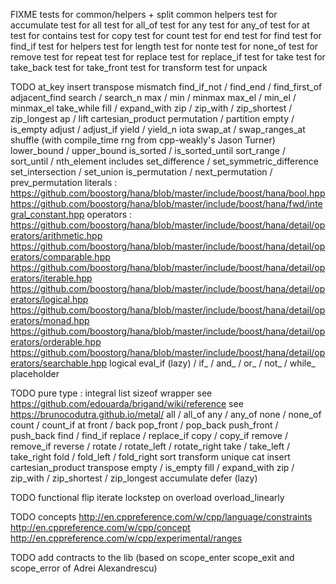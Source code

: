 FIXME
tests for common/helpers + split common helpers
test for accumulate
test for all
test for all_of
test for any
test for any_of
test for at
test for contains
test for copy
test for count
test for end
test for find
test for find_if
test for helpers
test for length
test for nonte
test for none_of
test for remove
test for repeat
test for replace
test for replace_if
test for take
test for take_back
test for take_front
test for transform
test for unpack

TODO
at_key
insert
transpose
mismatch
find_if_not / find_end / find_first_of
adjacent_find
search / search_n
max / min / minmax
max_el / min_el / minmax_el
take_while
fill / expand_with
zip / zip_with / zip_shortest / zip_longest
ap / lift
cartesian_product
permutation / partition
empty / is_empty
adjust / adjust_if
yield / yield_n
iota
swap_at / swap_ranges_at
shuffle (with compile_time rng from cpp-weakly's Jason Turner)
lower_bound / upper_bound
is_sorted / is_sorted_until
sort_range / sort_until / nth_element
includes
set_difference / set_symmetric_difference
set_intersection / set_union
is_permutation / next_permutation / prev_permutation
literals :
   https://github.com/boostorg/hana/blob/master/include/boost/hana/bool.hpp
   https://github.com/boostorg/hana/blob/master/include/boost/hana/fwd/integral_constant.hpp
operators :
   https://github.com/boostorg/hana/blob/master/include/boost/hana/detail/operators/arithmetic.hpp
   https://github.com/boostorg/hana/blob/master/include/boost/hana/detail/operators/comparable.hpp
   https://github.com/boostorg/hana/blob/master/include/boost/hana/detail/operators/iterable.hpp
   https://github.com/boostorg/hana/blob/master/include/boost/hana/detail/operators/logical.hpp
   https://github.com/boostorg/hana/blob/master/include/boost/hana/detail/operators/monad.hpp
   https://github.com/boostorg/hana/blob/master/include/boost/hana/detail/operators/orderable.hpp
   https://github.com/boostorg/hana/blob/master/include/boost/hana/detail/operators/searchable.hpp
logical eval_if (lazy) / if_ / and_ / or_ / not_ / while_
placeholder

TODO
pure type :
integral list
sizeof wrapper
see https://github.com/edouarda/brigand/wiki/reference
see https://brunocodutra.github.io/metal/
all / all_of
any / any_of
none / none_of
count / count_if
at
front / back
pop_front / pop_back
push_front / push_back
find / find_if
replace / replace_if
copy / copy_if
remove / remove_if
reverse / rotate / rotate_left / rotate_right
take / take_left / take_right
fold / fold_left / fold_right
sort
transform
unique
cat
insert
cartesian_product
transpose
empty / is_empty
fill / expand_with
zip / zip_with / zip_shortest / zip_longest
accumulate
defer (lazy)


TODO functional
flip
iterate
lockstep
on
overload
overload_linearly

TODO concepts
http://en.cppreference.com/w/cpp/language/constraints
http://en.cppreference.com/w/cpp/concept
http://en.cppreference.com/w/cpp/experimental/ranges

TODO add contracts to the lib (based on scope_enter scope_exit and scope_error of Adrei Alexandrescu)
